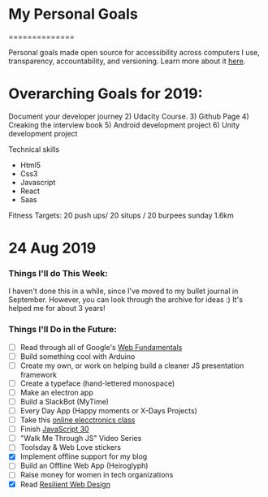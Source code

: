 
# My Personal Goals
==============

Personal goals made open source for accessibility across computers I use, transparency, accountability, and versioning. Learn more about it [here](http://una.im/personal-goals-guide).

# Overarching Goals for 2019:
Document your developer journey 
2) Udacity Course.
3) Github Page 
4) Creaking the interview book 
5) Android development project
6) Unity development project

Technical skills
- Html5
- Css3
- Javascript 
- React
- Saas 

Fitness Targets:
20 push ups/ 20 situps / 20 burpees
sunday 1.6km 

# 24 Aug 2019
### Things I'll do This Week:

I haven't done this in a while, since I've moved to my bullet journal in September. However, you can look through the archive for ideas :) It's helped me for about 3 years!

### Things I'll Do in the Future:

- [ ] Read through all of Google's [Web Fundamentals](https://developers.google.com/web/fundamentals/)
- [ ] Build something cool with Arduino
- [ ] Create my own, or work on helping build a cleaner JS presentation framework
- [ ] Create a typeface (hand-lettered monospace)
- [ ] Make an electron app
- [ ] Build a SlackBot (MyTime)
- [ ] Every Day App (Happy moments or X-Days Projects)
- [ ] Take this [online elecctronics class](http://www.instructables.com/class/Electronics-Class/)
- [ ] Finish [JavaScript 30](https://javascript30.com/)
- [ ] "Walk Me Through JS" Video Series
- [ ] Toolsday & Web Love stickers
- [x] Implement offline support for my blog
- [ ] Build an Offline Web App (Heiroglyph)
- [ ] Raise money for women in tech organizations
- [x] Read [Resilient Web Design](https://resilientwebdesign.com/)
